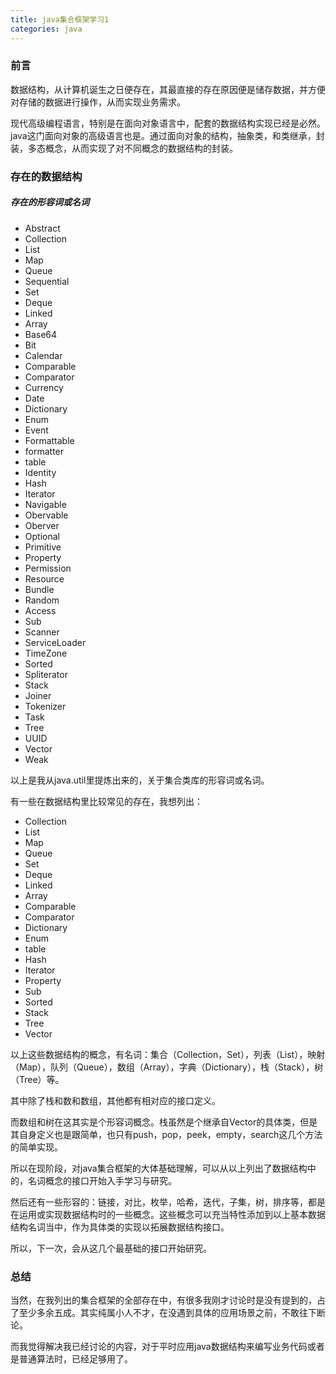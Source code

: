 ```yaml
---
title: java集合框架学习1
categories: java
---
```


### 前言

数据结构，从计算机诞生之日便存在，其最直接的存在原因便是储存数据，并方便对存储的数据进行操作，从而实现业务需求。

现代高级编程语言，特别是在面向对象语言中，配套的数据结构实现已经是必然。java这门面向对象的高级语言也是。通过面向对象的结构，抽象类，和类继承，封装，多态概念，从而实现了对不同概念的数据结构的封装。

### 存在的数据结构

##### 存在的形容词或名词

* Abstract
* Collection
* List
* Map
* Queue
* Sequential
* Set
* Deque
* Linked
* Array
* Base64
* Bit
* Calendar
* Comparable
* Comparator
* Currency
* Date
* Dictionary
* Enum
* Event
* Formattable
* formatter
* table
* Identity
* Hash
* Iterator
* Navigable
* Obervable
* Oberver
* Optional
* Primitive
* Property
* Permission
* Resource
* Bundle
* Random
* Access
* Sub
* Scanner
* ServiceLoader
* TimeZone
* Sorted
* Spliterator
* Stack
* Joiner
* Tokenizer
* Task
* Tree
* UUID
* Vector
* Weak

以上是我从java.util里提炼出来的，关于集合类库的形容词或名词。

有一些在数据结构里比较常见的存在，我想列出：

* Collection
* List
* Map
* Queue
* Set
* Deque
* Linked
* Array
* Comparable
* Comparator
* Dictionary
* Enum
* table
* Hash
* Iterator
* Property
* Sub
* Sorted
* Stack
* Tree
* Vector

以上这些数据结构的概念，有名词：集合（Collection，Set），列表（List），映射（Map），队列（Queue），数组（Array），字典（Dictionary），栈（Stack），树（Tree）等。

其中除了栈和数和数组，其他都有相对应的接口定义。

而数组和树在这其实是个形容词概念。栈虽然是个继承自Vector的具体类，但是其自身定义也是跟简单，也只有push，pop，peek，empty，search这几个方法的简单实现。

所以在现阶段，对java集合框架的大体基础理解，可以从以上列出了数据结构中的，名词概念的接口开始入手学习与研究。

然后还有一些形容的：链接，对比，枚举，哈希，迭代，子集，树，排序等，都是在运用或实现数据结构时的一些概念。这些概念可以充当特性添加到以上基本数据结构名词当中，作为具体类的实现以拓展数据结构接口。

所以，下一次，会从这几个最基础的接口开始研究。

### 总结

当然，在我列出的集合框架的全部存在中，有很多我刚才讨论时是没有提到的，占了至少多余五成。其实纯属小人不才，在没遇到具体的应用场景之前，不敢往下断论。

而我觉得解决我已经讨论的内容，对于平时应用java数据结构来编写业务代码或者是普通算法时，已经足够用了。